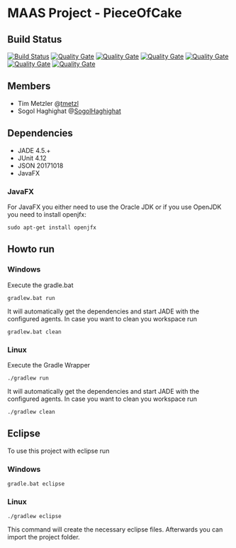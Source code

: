 # MAAS Project - PieceOfCake

## Build Status
[![Build Status](https://travis-ci.org/HBRS-MAAS/project-pieceofcake.svg?branch=master)](https://travis-ci.org/HBRS-MAAS/project-pieceofcake)
[![Quality Gate](https://sonarcloud.io/api/badges/gate?key=project-pieceofcake)](https://sonarcloud.io/dashboard?id=project-pieceofcake)
[![Quality Gate](http://sonarcloud.io/api/badges/measure?key=project-pieceofcake&metric=coverage)](https://sonarcloud.io/component_measures?id=project-pieceofcake&metric=coverage)
[![Quality Gate](http://sonarcloud.io/api/badges/measure?key=project-pieceofcake&metric=lines)](https://sonarcloud.io/component_measures?id=project-pieceofcake&metric=lines)
[![Quality Gate](http://sonarcloud.io/api/badges/measure?key=project-pieceofcake&metric=ncloc)](https://sonarcloud.io/component_measures?id=project-pieceofcake&metric=ncloc)
[![Quality Gate](http://sonarcloud.io/api/badges/measure?key=project-pieceofcake&metric=bugs)](https://sonarcloud.io/component_measures?id=project-pieceofcake&metric=bugs)
[![Quality Gate](http://sonarcloud.io/api/badges/measure?key=project-pieceofcake&metric=code_smells)](https://sonarcloud.io/component_measures?id=project-pieceofcake&metric=code_smells)



## Members
* Tim Metzler @[tmetzl](http://github.com/tmetzl)
* Sogol Haghighat @[SogolHaghighat](http://github.com/SogolHaghighat)

## Dependencies
* JADE 4.5.+
* JUnit 4.12
* JSON 20171018
* JavaFX

### JavaFX

For JavaFX you either need to use the Oracle JDK or if you use OpenJDK you need to install openjfx:

    sudo apt-get install openjfx

## Howto run

### Windows

Execute the gradle.bat

    gradlew.bat run
    
It will automatically get the dependencies and start JADE with the configured agents.
In case you want to clean you workspace run

    gradlew.bat clean
    
### Linux
Execute the Gradle Wrapper

    ./gradlew run

It will automatically get the dependencies and start JADE with the configured agents.
In case you want to clean you workspace run

    ./gradlew clean

## Eclipse
To use this project with eclipse run

### Windows

    gradle.bat eclipse
    
### Linux

    ./gradlew eclipse

This command will create the necessary eclipse files.
Afterwards you can import the project folder.
